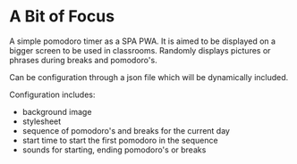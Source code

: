# A Bit of Focus

A simple pomodoro timer as a SPA PWA. It is aimed to be displayed on a bigger screen to be used in classrooms. Randomly displays pictures or phrases during breaks and pomodoro's.

Can be configuration through a json file which will be dynamically included.

Configuration includes:

* background image
* stylesheet
* sequence of pomodoro's and breaks for the current day
* start time to start the first pomodoro in the sequence
* sounds for starting, ending pomodoro's or breaks
